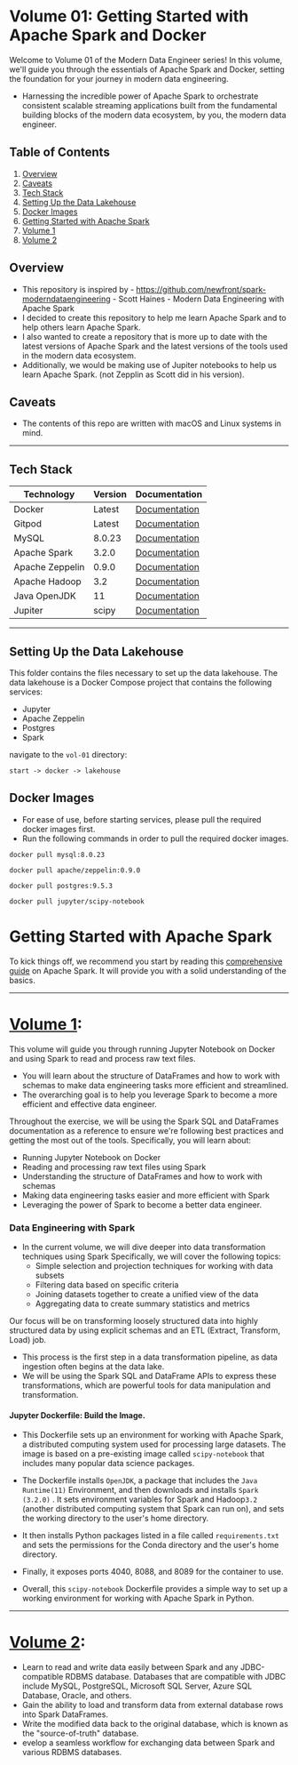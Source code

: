 # Volume 01: Getting Started with Apache Spark and Docker

Welcome to Volume 01 of the Modern Data Engineer series! In this volume, we'll guide you through the essentials of Apache Spark and Docker, setting the foundation for your journey in modern data engineering.

- Harnessing the incredible power of Apache Spark to orchestrate consistent scalable streaming applications built from the fundamental building blocks of the modern data ecosystem, by you, the modern data engineer.



## Table of Contents
1. [Overview](#overview)
2. [Caveats](#caveats)
3. [Tech Stack](#tech-stack)
4. [Setting Up the Data Lakehouse](#setting-up-the-data-lakehouse)
5. [Docker Images](#docker-images)
6. [Getting Started with Apache Spark](#getting-started-with-apache-spark)
7. [Volume 1](#volume-1)
8. [Volume 2](#volume-2)




## Overview
- This repository is inspired by - https://github.com/newfront/spark-moderndataengineering - Scott Haines - Modern Data Engineering with Apache Spark
- I decided to create this repository to help me learn Apache Spark and to help others learn Apache Spark.
- I also wanted to create a repository that is more up to date with the latest versions of Apache Spark and the latest versions of the tools used in the modern data ecosystem.
- Additionally, we would be making use of Jupiter notebooks to help us learn Apache Spark. (not Zepplin as Scott did in his version).

## Caveats
- The contents of this repo are written with macOS and Linux systems in mind.

---
## Tech Stack

| Technology | Version | Documentation |
|------------|---------|---------------|
| Docker | Latest | [Documentation](https://docs.docker.com/) |
| Gitpod | Latest | [Documentation](https://www.gitpod.io/docs/introduction/getting-started) |
| MySQL | 8.0.23 | [Documentation](https://dev.mysql.com/doc/) |
| Apache Spark | 3.2.0 | [Documentation](https://spark.apache.org/docs/3.2.0/) |
| Apache Zeppelin | 0.9.0 | [Documentation](https://zeppelin.apache.org/docs/0.9.0/) |
| Apache Hadoop | 3.2 | [Documentation](https://spark.apache.org/docs/3.2.0/) |
| Java OpenJDK | 11 | [Documentation](https://docs.oracle.com/en/java/javase/11/) |
| Jupiter | scipy | [Documentation](https://jupyter.org/documentation) |


---



## Setting Up the Data Lakehouse

This folder contains the files necessary to set up the data lakehouse. The data lakehouse is a Docker Compose project that contains the following services: 
- Jupyter
- Apache Zeppelin
- Postgres  
- Spark 

navigate to the `vol-01` directory:
~~~
start -> docker -> lakehouse
~~~


## Docker Images 
- For ease of use, before starting services, please pull the required docker images first.
- Run the following commands in order to pull the required docker images.

~~~
docker pull mysql:8.0.23
~~~
~~~
docker pull apache/zeppelin:0.9.0
~~~
~~~
docker pull postgres:9.5.3
~~~
~~~
docker pull jupyter/scipy-notebook
~~~





# Getting Started with Apache Spark
To kick things off, we recommend you start by reading this [comprehensive guide](https://medium.com/@le.oasis/getting-started-with-apache-spark-sparksql-scala-with-mac-terminal-b9c9513c51f1) on Apache Spark. It will provide you with a solid understanding of the basics.

---
# [Volume 1](https://github.com/le-oasis/Modern-Data-Engineer/tree/main/vol-01): 

This volume will guide you through running Jupyter Notebook on Docker and using Spark to read and process raw text files.
- You will learn about the structure of DataFrames and how to work with schemas to make data engineering tasks more efficient and streamlined.
- The overarching goal is to help you leverage Spark to become a more efficient and effective data engineer.

Throughout the exercise, we will be using the Spark SQL and DataFrames documentation as a reference to ensure we're following best practices and getting the most out of the tools.
Specifically, you will learn about:

- Running Jupyter Notebook on Docker
- Reading and processing raw text files using Spark
- Understanding the structure of DataFrames and how to work with schemas
- Making data engineering tasks easier and more efficient with Spark
- Leveraging the power of Spark to become a better data engineer.

### Data Engineering with Spark
- In the current volume, we will dive deeper into data transformation techniques using Spark Specifically, we will cover the following topics:
  - Simple selection and projection techniques for working with data subsets
  - Filtering data based on specific criteria
  - Joining datasets together to create a unified view of the data
  - Aggregating data to create summary statistics and metrics

Our focus will be on transforming loosely structured data into highly structured data by using explicit schemas and an ETL (Extract, Transform, Load) job.
- This process is the first step in a data transformation pipeline, as data ingestion often begins at the data lake.
- We will be using the Spark SQL and DataFrame APIs to express these transformations, which are powerful tools for data manipulation and transformation.



#### Jupyter Dockerfile: Build the Image.
- This Dockerfile sets up an environment for working with Apache Spark, a distributed computing system used for processing large datasets. The image is based on a pre-existing image called `scipy-notebook` that includes many popular data science packages.

- The Dockerfile installs `OpenJDK`, a package that includes the `Java Runtime(11)` Environment, and then downloads and installs `Spark (3.2.0)` . It sets environment variables for Spark and Hadoop`3.2` (another distributed computing system that Spark can run on), and sets the working directory to the user's home directory.

- It then installs Python packages listed in a file called `requirements.txt`  and sets the permissions for the Conda directory and the user's home directory. 

- Finally, it exposes ports 4040, 8088, and 8089 for the container to use.

- Overall, this `scipy-notebook` Dockerfile provides a simple way to set up a working environment for working with Apache Spark in Python.


---


# [Volume 2](https://github.com/le-oasis/Modern-Data-Engineer/tree/main/vol-02): 

- Learn to read and write data easily between Spark and any JDBC-compatible RDBMS database.
Databases that are compatible with JDBC include MySQL, PostgreSQL, Microsoft SQL Server, Azure SQL Database, Oracle, and others.
- Gain the ability to load and transform data from external database rows into Spark DataFrames.
- Write the modified data back to the original database, which is known as the "source-of-truth" database.
- evelop a seamless workflow for exchanging data between Spark and various RDBMS databases.

